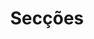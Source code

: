 ---
title: Secções
layout: collection
permalink: /seccoes/
collection: seccoes
entries_layout: grid
author_profile: false
classes: wide
sidebar:
  nav: "seccoes"
---